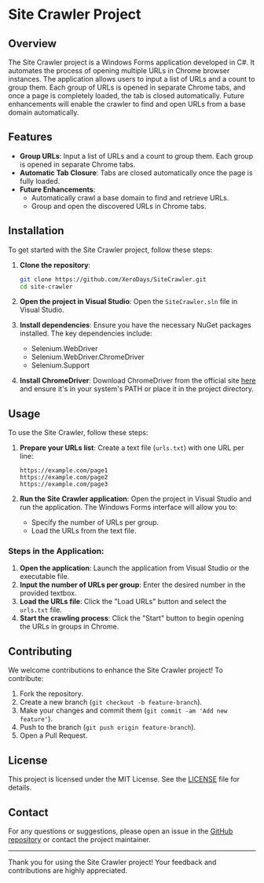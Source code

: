 # Site Crawler Project

## Overview

The Site Crawler project is a Windows Forms application developed in C#. It automates the process of opening multiple URLs in Chrome browser instances. The application allows users to input a list of URLs and a count to group them. Each group of URLs is opened in separate Chrome tabs, and once a page is completely loaded, the tab is closed automatically. Future enhancements will enable the crawler to find and open URLs from a base domain automatically.

## Features

- **Group URLs**: Input a list of URLs and a count to group them. Each group is opened in separate Chrome tabs.
- **Automatic Tab Closure**: Tabs are closed automatically once the page is fully loaded.
- **Future Enhancements**:
  - Automatically crawl a base domain to find and retrieve URLs.
  - Group and open the discovered URLs in Chrome tabs.

## Installation

To get started with the Site Crawler project, follow these steps:

1. **Clone the repository**:
    ```bash
    git clone https://github.com/XeroDays/SiteCrawler.git
    cd site-crawler
    ```

2. **Open the project in Visual Studio**:
    Open the `SiteCrawler.sln` file in Visual Studio.

3. **Install dependencies**:
    Ensure you have the necessary NuGet packages installed. The key dependencies include:
    - Selenium.WebDriver
    - Selenium.WebDriver.ChromeDriver
    - Selenium.Support

4. **Install ChromeDriver**:
    Download ChromeDriver from the official site [here](https://sites.google.com/chromium.org/driver/) and ensure it's in your system's PATH or place it in the project directory.

## Usage

To use the Site Crawler, follow these steps:

1. **Prepare your URLs list**:
    Create a text file (`urls.txt`) with one URL per line:
    ```plaintext
    https://example.com/page1
    https://example.com/page2
    https://example.com/page3
    ```

2. **Run the Site Crawler application**:
    Open the project in Visual Studio and run the application. The Windows Forms interface will allow you to:
    - Specify the number of URLs per group.
    - Load the URLs from the text file.

### Steps in the Application:

1. **Open the application**: Launch the application from Visual Studio or the executable file.
2. **Input the number of URLs per group**: Enter the desired number in the provided textbox.
3. **Load the URLs file**: Click the "Load URLs" button and select the `urls.txt` file.
4. **Start the crawling process**: Click the "Start" button to begin opening the URLs in groups in Chrome.

## Contributing

We welcome contributions to enhance the Site Crawler project! To contribute:

1. Fork the repository.
2. Create a new branch (`git checkout -b feature-branch`).
3. Make your changes and commit them (`git commit -am 'Add new feature'`).
4. Push to the branch (`git push origin feature-branch`).
5. Open a Pull Request.

## License

This project is licensed under the MIT License. See the [LICENSE](LICENSE) file for details.

## Contact

For any questions or suggestions, please open an issue in the [GitHub repository](https://github.com/XeroDays/SiteCrawler/issues) or contact the project maintainer.

---

Thank you for using the Site Crawler project! Your feedback and contributions are highly appreciated.
